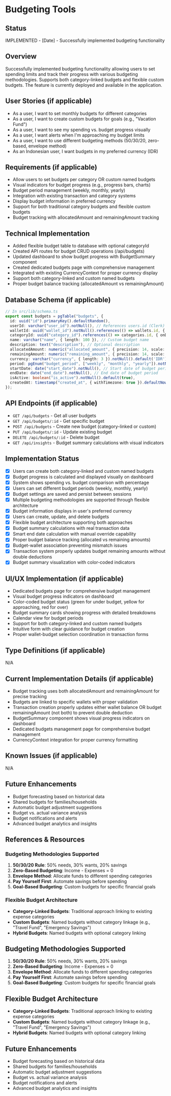 # Budgeting Tools

## Status
IMPLEMENTED - [Date] - Successfully implemented budgeting functionality

## Overview
Successfully implemented budgeting functionality allowing users to set spending limits and track their progress with various budgeting methodologies. Supports both category-linked budgets and flexible custom budgets. The feature is currently deployed and available in the application.

## User Stories (if applicable)
- As a user, I want to set monthly budgets for different categories
- As a user, I want to create custom budgets for goals (e.g., "Vacation Fund")
- As a user, I want to see my spending vs. budget progress visually
- As a user, I want alerts when I'm approaching my budget limits
- As a user, I want to use different budgeting methods (50/30/20, zero-based, envelope method)
- As an Indonesian user, I want budgets in my preferred currency (IDR)

## Requirements (if applicable)
- Allow users to set budgets per category OR custom named budgets
- Visual indicators for budget progress (e.g., progress bars, charts)
- Budget period management (weekly, monthly, yearly)
- Integration with existing transaction and category systems
- Display budget information in preferred currency
- Support for both traditional category budgets and flexible custom budgets
- Budget tracking with allocatedAmount and remainingAmount tracking

## Technical Implementation
- Added flexible budget table to database with optional categoryId
- Created API routes for budget CRUD operations (/api/budgets)
- Updated dashboard to show budget progress with BudgetSummary component
- Created dedicated budgets page with comprehensive management
- Integrated with existing CurrencyContext for proper currency display
- Support both category-linked and custom named budgets
- Proper budget balance tracking (allocatedAmount vs remainingAmount)

## Database Schema (if applicable)
```ts
// In src/lib/schema.ts
export const budgets = pgTable("budgets", {
  id: uuid("id").primaryKey().defaultRandom(),
  userId: varchar("user_id").notNull(), // References users.id (Clerk)
  walletId: uuid("wallet_id").notNull().references(() => wallets.id, { onDelete: "cascade" }), // Source wallet for this budget
  categoryId: uuid("category_id").references(() => categories.id, { onDelete: "cascade" }), // Optional category linkage
  name: varchar("name", { length: 100 }), // Custom budget name
  description: text("description"), // Optional description
  allocatedAmount: numeric("allocated_amount", { precision: 14, scale: 2 }).notNull(), // Amount allocated to this budget
  remainingAmount: numeric("remaining_amount", { precision: 14, scale: 2 }).notNull(), // Amount remaining in this budget
  currency: varchar("currency", { length: 3 }).notNull().default('IDR'), // Currency code
  period: pgEnum("budget_period", ["weekly", "monthly", "yearly"]).notNull(), // Budget period
  startDate: date("start_date").notNull(), // Start date of budget period
  endDate: date("end_date").notNull(), // End date of budget period
  isActive: boolean("is_active").notNull().default(true),
  createdAt: timestamp("created_at", { withTimezone: true }).defaultNow(),
});
```

## API Endpoints (if applicable)
- `GET /api/budgets` - Get all user budgets
- `GET /api/budgets/:id` - Get specific budget
- `POST /api/budgets` - Create new budget (category-linked or custom)
- `PUT /api/budgets/:id` - Update existing budget
- `DELETE /api/budgets/:id` - Delete budget
- `GET /api/insights` - Budget summary calculations with visual indicators

## Implementation Status
- [x] Users can create both category-linked and custom named budgets
- [x] Budget progress is calculated and displayed visually on dashboard
- [x] System shows spending vs. budget comparison with percentage
- [x] Users can set different budget periods (weekly, monthly, yearly)
- [x] Budget settings are saved and persist between sessions  
- [x] Multiple budgeting methodologies are supported through flexible architecture
- [x] Budget information displays in user's preferred currency
- [x] Users can create, update, and delete budgets
- [x] Flexible budget architecture supporting both approaches
- [x] Budget summary calculations with real transaction data
- [x] Smart end date calculation with manual override capability
- [x] Proper budget balance tracking (allocated vs remaining amounts)
- [x] Budget-wallet association preventing mismatch issues
- [x] Transaction system properly updates budget remaining amounts without double deductions
- [x] Budget summary visualization with color-coded indicators

## UI/UX Implementation (if applicable)
- Dedicated budgets page for comprehensive budget management
- Visual budget progress indicators on dashboard
- Color-coded budget status (green for under budget, yellow for approaching, red for over)
- Budget summary cards showing progress with detailed breakdowns
- Calendar view for budget periods
- Support for both category-linked and custom named budgets
- Intuitive form with clear guidance for budget creation
- Proper wallet-budget selection coordination in transaction forms

## Type Definitions (if applicable)
N/A

## Current Implementation Details (if applicable)
- Budget tracking uses both allocatedAmount and remainingAmount for precise tracking
- Budgets are linked to specific wallets with proper validation
- Transaction creation properly updates either wallet balance OR budget remainingAmount (not both) to prevent double deduction
- BudgetSummary component shows visual progress indicators on dashboard
- Dedicated budgets management page for comprehensive budget management
- CurrencyContext integration for proper currency formatting

## Known Issues (if applicable)
N/A

## Future Enhancements
- Budget forecasting based on historical data
- Shared budgets for families/households
- Automatic budget adjustment suggestions
- Budget vs. actual variance analysis
- Budget notifications and alerts
- Advanced budget analytics and insights

## References & Resources

### Budgeting Methodologies Supported
1. **50/30/20 Rule**: 50% needs, 30% wants, 20% savings
2. **Zero-Based Budgeting**: Income - Expenses = 0
3. **Envelope Method**: Allocate funds to different spending categories
4. **Pay Yourself First**: Automate savings before spending
5. **Goal-Based Budgeting**: Custom budgets for specific financial goals

### Flexible Budget Architecture
- **Category-Linked Budgets**: Traditional approach linking to existing expense categories
- **Custom Budgets**: Named budgets without category linkage (e.g., "Travel Fund", "Emergency Savings")
- **Hybrid Budgets**: Named budgets with optional category linking

## Budgeting Methodologies Supported
1. **50/30/20 Rule**: 50% needs, 30% wants, 20% savings
2. **Zero-Based Budgeting**: Income - Expenses = 0
3. **Envelope Method**: Allocate funds to different spending categories
4. **Pay Yourself First**: Automate savings before spending
5. **Goal-Based Budgeting**: Custom budgets for specific financial goals

## Flexible Budget Architecture
- **Category-Linked Budgets**: Traditional approach linking to existing expense categories
- **Custom Budgets**: Named budgets without category linkage (e.g., "Travel Fund", "Emergency Savings")
- **Hybrid Budgets**: Named budgets with optional category linking

## Future Enhancements
- Budget forecasting based on historical data
- Shared budgets for families/households
- Automatic budget adjustment suggestions
- Budget vs. actual variance analysis
- Budget notifications and alerts
- Advanced budget analytics and insights